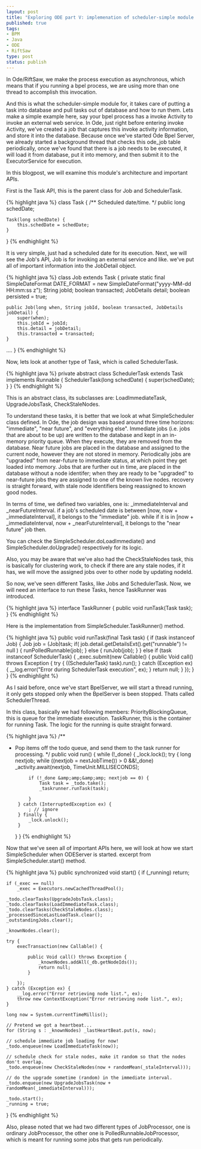 ```yaml
--- 
layout: post
title: "Exploring ODE part V: implemenation of scheduler-simple module."
published: true
tags: 
- BPM
- Java
- ODE
- RiftSaw
type: post
status: publish
---
```

In Ode/RiftSaw, we make the process execution as asynchronous, which means that if you running a bpel process, we are using more than one thread to accomplish this invocation.

And this is what the scheduler-simple module for, it takes care of putting a task into database and pull tasks out of database and how to run them. Lets make a simple example here, say your bpel process has a invoke Activity to invoke an external web service. In Ode, just right before entering invoke Activity, we've created a job that captures this invoke activity information, and store it into the database. Because once we've started Ode Bpel Server, we already started a background thread that checks this ode_job table periodically, once we've found that there is a job needs to be executed, it will load it from database, put it into memory, and then submit it to the ExecutorService for execution.

In this blogpost, we will examine this module's architecture and important APIs.

First is the Task API, this is the parent class for Job and SchedulerTask.

{% highlight java %}
class Task {
    /** Scheduled date/time. */
    public long schedDate;


    Task(long schedDate) {
        this.schedDate = schedDate;
    }
}
{% endhighlight %}


It is very simple, just had a scheduled date for its execution.
Next, we will see the Job's API, Job is for invoking an external service and like. we've put all of important information into the JobDetail object.

{% highlight java %}
class Job extends Task {
    private static final SimpleDateFormat DATE_FORMAT = new SimpleDateFormat("yyyy-MM-dd HH:mm:ss z");
    String jobId;
    boolean transacted;
    JobDetails detail;
    boolean persisted = true;

    public Job(long when, String jobId, boolean transacted, JobDetails jobDetail) {
        super(when);
        this.jobId = jobId;
        this.detail = jobDetail;
        this.transacted = transacted;
    }
....
}
{% endhighlight %}


Now, lets look at another type of Task, which is called SchedulerTask.

{% highlight java %}
private abstract class SchedulerTask extends Task implements Runnable {
    SchedulerTask(long schedDate) {
        super(schedDate);
    }
}
{% endhighlight %}


This is an abstract class, its subclasses are: LoadImmediateTask, UpgradeJobsTask, CheckStaleNodes.

To understand these tasks, it is better that we look at what SimpleScheduler class defined. In Ode, the job design was based around three time horizons: "immediate", "near future", and "everything else".
Immediate jobs (i.e. jobs that are about to be up) are written to the database and kept in an in-memory priority queue. When they execute, they are removed from the database. Near future jobs are placed in the database and assigned to the current node, however they are not stored in
memory. Periodically jobs are "upgraded" from near-future to immediate status, at which point they get loaded into memory. Jobs that are further out in time, are placed in the database without a node identifer; when they are ready to be "upgraded" to near-future jobs they are assigned to one
of the known live nodes. recovery is straight forward, with stale node identifiers being reassigned to known good nodes.

In terms of time, we defined two variables, one is: \_immediateInterval and  \_nearFutureInterval.
if a job's scheduled date is between \[now, now +  \_immediateInterval\], it belongs to the "immediate" job.
while if it is in \[now + \_immediateInterval, now +  \_nearFutureInterval\], it belongs to the "near future" job then.

You can check the SimpleScheduler.doLoadImmediate() and SimpleScheduler.doUpgrade() respectively for its logic.

Also, you may be aware that we've also had the CheckStaleNodes task, this is basically for clustering work, to
check if there are any stale nodes, if it has, we will move the assigned jobs over to other node by updating nodeId.

So now, we've seen different Tasks, like Jobs and SchedulerTask. Now, we will need an interface to run these Tasks, hence TaskRunner was introduced.

{% highlight java %}
interface TaskRunner {
    public void runTask(Task task);
}
{% endhighlight %}


Here is the implementation from SimpleScheduler.TaskRunner() method.

{% highlight java %}
public void runTask(final Task task) {
    if (task instanceof Job) {
        Job job = (Job)task;
        if( job.detail.getDetailsExt().get("runnable") != null ) {
            runPolledRunnable(job);
        } else {
            runJob(job);
        }
    } else if (task instanceof SchedulerTask) {
        _exec.submit(new Callable() {
            public Void call() throws Exception {
                try {
                    ((SchedulerTask) task).run();
                } catch (Exception ex) {
                    __log.error("Error during SchedulerTask execution", ex);
                }
                return null;
            }
        });
    }
}
{% endhighlight %}


As I said before, once we've start BpelServer, we will start a thread running, it only gets stopped only when the BpelServer is been stopped. Thats called SchedulerThread.


In this class, basically we had following members: PriorityBlockingQueue, this is queue for the immediate execution. TaskRunner, this is the
container for running Task. The logic for the running is quite straight forward.

{% highlight java %}
/**
 * Pop items off the todo queue, and send them to the task runner for processing.
 */
public void run() {
    while (!_done) {
        _lock.lock();
        try {
            long nextjob;
            while ((nextjob = nextJobTime()) > 0 &&!_done)
                _activity.await(nextjob, TimeUnit.MILLISECONDS);


            if (!_done &amp;amp;&amp;amp; nextjob == 0) {
                Task task = _todo.take();
                _taskrunner.runTask(task);

            }
        } catch (InterruptedException ex) {
            ; // ignore
        } finally {
            _lock.unlock();
        }
    }
}
{% endhighlight %}


Now that we've seen all of important APIs here, we will look at how we start SimpleScheduler when ODEServer is started.
excerpt from SimpleScheduler.start() method.

{% highlight java %}
public synchronized void start() {
    if (_running)
        return;

    if (_exec == null)
        _exec = Executors.newCachedThreadPool();

    _todo.clearTasks(UpgradeJobsTask.class);
    _todo.clearTasks(LoadImmediateTask.class);
    _todo.clearTasks(CheckStaleNodes.class);
    _processedSinceLastLoadTask.clear();
    _outstandingJobs.clear();

    _knownNodes.clear();

    try {
        execTransaction(new Callable() {

            public Void call() throws Exception {
                _knownNodes.addAll(_db.getNodeIds());
                return null;
            }

        });
    } catch (Exception ex) {
        __log.error("Error retrieving node list.", ex);
        throw new ContextException("Error retrieving node list.", ex);
    }

    long now = System.currentTimeMillis();

    // Pretend we got a heartbeat...
    for (String s : _knownNodes) _lastHeartBeat.put(s, now);

    // schedule immediate job loading for now!
    _todo.enqueue(new LoadImmediateTask(now));

    // schedule check for stale nodes, make it random so that the nodes don't overlap.
    _todo.enqueue(new CheckStaleNodes(now + randomMean(_staleInterval)));

    // do the upgrade sometime (random) in the immediate interval.
    _todo.enqueue(new UpgradeJobsTask(now + randomMean(_immediateInterval)));

    _todo.start();
    _running = true;
}
{% endhighlight %}


Also, please noted that we had two different types of JobProcessor, one is ordinary JobProcessor, the other one is PolledRunnableJobProcessor, which is meant for running some jobs that gets run periodically.
